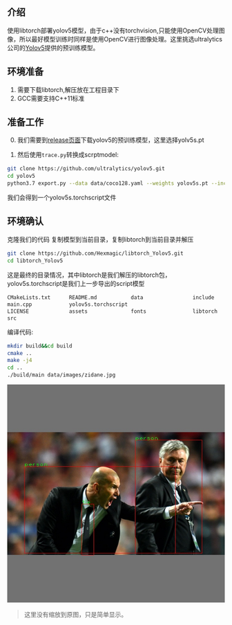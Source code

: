 ## 介绍

使用libtorch部署yolov5模型，由于c++没有torchvision,只能使用OpenCV处理图像，所以最好模型训练时同样是使用OpenCV进行图像处理。这里挑选ultralytics公司的[Yolov5](https://github.com/ultralytics/yolov5.git)提供的预训练模型。

## 环境准备

1. 需要下载libtorch,解压放在工程目录下
2. GCC需要支持C++11标准

## 准备工作

0. 我们需要到[release页面](https://github.com/ultralytics/yolov5/releases)下载yolov5的预训练模型，这里选择yolv5s.pt

1. 然后使用`trace.py`转换成scrptmodel:

```bash
git clone https://github.com/ultralytics/yolov5.git
cd yolov5
python3.7 export.py --data data/coco128.yaml --weights yolov5s.pt --include torchscript
```
我们会得到一个yolov5s.torchscript文件

## 环境确认
克隆我们的代码 复制模型到当前目录，复制libtorch到当前目录并解压
```bash
git clone https://github.com/Hexmagic/libtorch_Yolov5.git
cd libtorch_Yolov5
```
这是最终的目录情况，其中libtorch是我们解压的libtorch包，yolov5s.torchscript是我们上一步导出的script模型
```
CMakeLists.txt      README.md           data                include             main.cpp            yolov5s.torchscript
LICENSE             assets              fonts               libtorch            src
```

编译代码:
```bash
mkdir build&&cd build
cmake ..
make -j4
cd ..
./build/main data/images/zidane.jpg
```
![](assets/output.jpg)

> 这里没有缩放到原图，只是简单显示。
